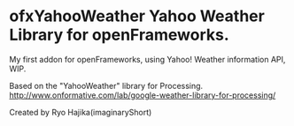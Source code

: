 ofxYahooWeather
Yahoo Weather Library for openFrameworks.
===============

My first addon for openFrameworks, using Yahoo! Weather information API, WIP.

Based on the "YahooWeather" library for Processing.
http://www.onformative.com/lab/google-weather-library-for-processing/

Created by Ryo Hajika(imaginaryShort)
